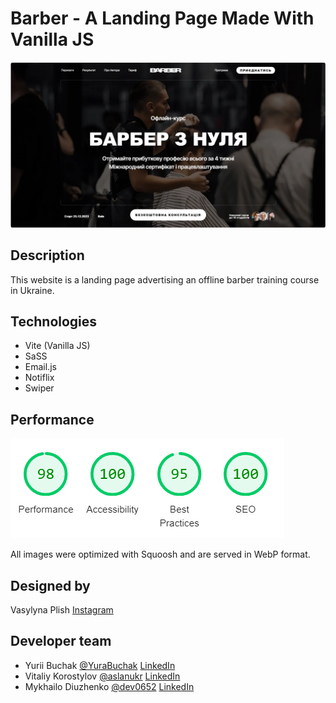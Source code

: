 # Barber - A Landing Page Made With Vanilla JS

![Website's Hero Block](./assets/screenshot.png)

## Description

This website is a landing page advertising an offline barber training course in
Ukraine.

## Technologies

- Vite (Vanilla JS)
- SaSS
- Email.js
- Notiflix
- Swiper

## Performance

![Screenshot of Google Lighthouse website performance metrics - 98  out of 100 for performance, 100  out of 100 for accessibility, 95  out of 100 for best practices, and 100 out of 100 for SEO](./assets/performance.png)

All images were optimized with Squoosh and are served in WebP format.

## Designed by

Vasylyna Plish
[Instagram](https://instagram.com/websites.ua?igshid=YzAwZjE1ZTI0Zg==)

## Developer team

- Yurii Buchak [@YuraBuchak](https://github.com/YuraBuchak)
  [LinkedIn](https://www.linkedin.com/in/yura-buchak)
- Vitaliy Korostylov [@aslanukr](https://github.com/aslanukr)
  [LinkedIn](https://www.linkedin.com/in/vitaliy-korostylov)
- Mykhailo Diuzhenko [@dev0652](https://github.com/dev0652)
  [LinkedIn](https://www.linkedin.com/in/diuzhenko)
